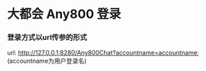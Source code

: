 # 大都会 Any800 登录

### 登录方式以url传参的形式

url: http://127.0.0.1:8280/Any800Chat?accountname=accountname; (accountname为用户登录名)

